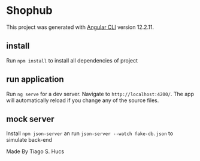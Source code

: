 # Shophub

This project was generated with [Angular CLI](https://github.com/angular/angular-cli) version 12.2.11.

## install

Run `npm install` to install all dependencies of project

## run application

Run `ng serve` for a dev server. Navigate to `http://localhost:4200/`. The app will automatically reload if you change any of the source files.

## mock server

Install `npm json-server` an run `json-server --watch fake-db.json` to simulate back-end

Made By Tiago S. Hucs